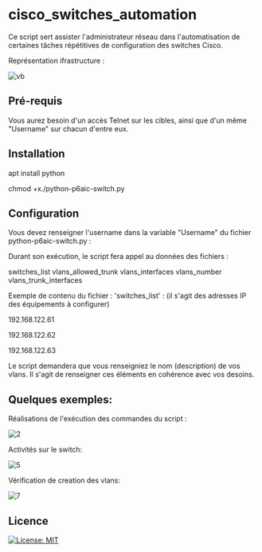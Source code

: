 # cisco_switches_automation
Ce script sert assister l'administrateur réseau dans l'automatisation de certaines tâches répétitives de configuration des switches Cisco.

Représentation ifrastructure :

![vb](https://user-images.githubusercontent.com/46109209/119550405-ea0eb880-bd87-11eb-9734-9a9c8991fcd5.png)


## Pré-requis
Vous aurez besoin d'un accès Telnet sur les cibles, ainsi que d'un même "Username" sur chacun d'entre eux.

## Installation

apt install python

chmod +x./python-p6aic-switch.py

## Configuration
Vous devez renseigner l'username dans la variable "Username" du fichier python-p6aic-switch.py :

Durant son exécution, le script fera appel au données des fichiers :

switches_list
vlans_allowed_trunk
vlans_interfaces
vlans_number
vlans_trunk_interfaces

Exemple de contenu du fichier : 'switches_list' : (il s'agit des adresses IP des équipements à configurer)

192.168.122.61

192.168.122.62

192.168.122.63

Le script demandera que vous renseigniez le nom (description) de vos vlans.
Il s'agit de renseigner ces éléments en cohérence avec vos desoins.

## Quelques exemples:

Réalisations de l'exécution des commandes du script :

![2](https://user-images.githubusercontent.com/46109209/119551874-a157ff00-bd89-11eb-90da-7efa22b93975.png)

Activités sur le switch:

![5](https://user-images.githubusercontent.com/46109209/119552283-0c093a80-bd8a-11eb-8395-dc9463e83520.png)

Vérification de creation des vlans:

![7](https://user-images.githubusercontent.com/46109209/119553256-ff391680-bd8a-11eb-8536-954878c73eb3.png)

## Licence
[![License: MIT](https://img.shields.io/badge/License-MIT-yellow.svg)](https://opensource.org/licenses/MIT)
